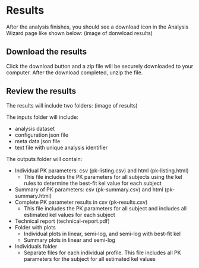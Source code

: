 # Results
After the analysis finishes, you should see a download icon in the Analysis Wizard page like shown below:
(image of donwload results)

## Download the results
Click the download button and a zip file will be securely downloaded to your computer. After the download completed, unzip the file.

## Review the results
The results will include two folders: 
(image of results)

The inputs folder will include:
-   analysis dataset
-   configuration json file
-   meta data json file
-   text file with unique analysis identifier

The outputs folder will contain:
-   Individual PK parameters: csv (pk-listing.csv) and html (pk-listing.html)
    *   This file includes the PK parameters for all subjects using the kel rules to determine the best-fit kel value for each subject
-   Summary of PK parameters: csv (pk-summary.csv) and html (pk-summary.html)
-   Complete PK parameter results in csv (pk-results.csv)
    *   This file includes the PK parameters for all subject and includes all estimated kel values for each subject
-   Technical report (technical-report.pdf)
-   Folder with plots
    *   Individual plots in linear, semi-log, and semi-log with best-fit kel
    *   Summary plots in linear and semi-log
-   Individuals folder
    *   Separate files for each individual profile. This file includes all PK parameters for the subject for all estimated kel values
